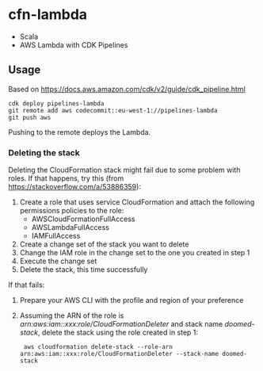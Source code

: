 # cfn-lambda

- Scala
- AWS Lambda with CDK Pipelines

## Usage

Based on https://docs.aws.amazon.com/cdk/v2/guide/cdk_pipeline.html

    cdk deploy pipelines-lambda
    git remote add aws codecommit::eu-west-1://pipelines-lambda
    git push aws

Pushing to the remote deploys the Lambda.

### Deleting the stack

Deleting the CloudFormation stack might fail due to some problem with roles. If that happens, try 
this (from https://stackoverflow.com/a/53886359):

1. Create a role that uses service CloudFormation and attach the following permissions policies to 
 the role:
    - AWSCloudFormationFullAccess
    - AWSLambdaFullAccess
    - IAMFullAccess
1. Create a change set of the stack you want to delete
1. Change the IAM role in the change set to the one you created in step 1
1. Execute the change set
1. Delete the stack, this time successfully

If that fails:

1. Prepare your AWS CLI with the profile and region of your preference
1. Assuming the ARN of the role is *arn:aws:iam::xxx:role/CloudFormationDeleter* and stack name 
*doomed-stack*, delete the stack using the role created in step 1:

        aws cloudformation delete-stack --role-arn arn:aws:iam::xxx:role/CloudFormationDeleter --stack-name doomed-stack
